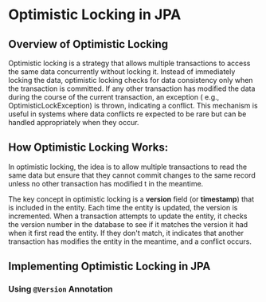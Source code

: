 # Optimistic Locking in JPA

## Overview of Optimistic Locking

Optimistic locking is a strategy that allows multiple transactions to access the same data concurrently without locking
it. Instead of immediately locking the data, optimistic locking checks for data consistency only when the transaction is
committed. If any other transaction has modified the data during the course of the current transaction, an exception (
e.g., OptimisticLockException) is thrown, indicating a conflict. This mechanism is useful in systems where data
conflicts re expected to be rare but can be handled appropriately when they occur.

## How Optimistic Locking Works:

In optimistic locking, the idea is to allow multiple transactions to read the same data but ensure that they cannot
commit changes to the same record unless no other transaction has modified t in the meantime.

The key concept in optimistic locking is a **version** field (or **timestamp**) that is included in the entity. Each
time the entity is updated, the version is incremented. When a transaction attempts to update the entity, it checks the
version number in the database to see if it matches the version it had when it first read the entity. If they don't
match, it indicates that another transaction has modifies the entity in the meantime, and a conflict occurs.

## Implementing Optimistic Locking in JPA
### Using `@Version` Annotation 

### 

##       
